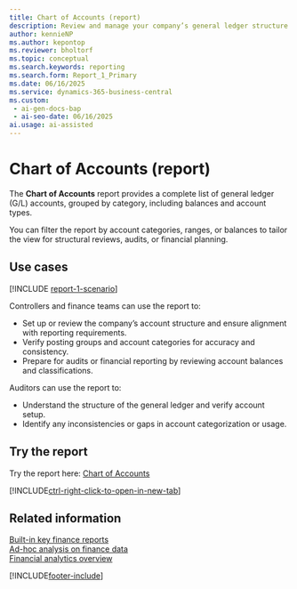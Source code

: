 ```yaml
---
title: Chart of Accounts (report)
description: Review and manage your company’s general ledger structure by listing all G/L accounts with their types, balances, and categories.
author: kennieNP
ms.author: kepontop
ms.reviewer: bholtorf
ms.topic: conceptual
ms.search.keywords: reporting
ms.search.form: Report_1_Primary
ms.date: 06/16/2025
ms.service: dynamics-365-business-central
ms.custom:
 - ai-gen-docs-bap
 - ai-seo-date: 06/16/2025
ai.usage: ai-assisted
---
```


# Chart of Accounts (report)

The **Chart of Accounts** report provides a complete list of general ledger (G/L) accounts, grouped by category, including balances and account types.

You can filter the report by account categories, ranges, or balances to tailor the view for structural reviews, audits, or financial planning.

## Use cases

[!INCLUDE [report-1-scenario](../includes/report-1-scenario-include.md)]

Controllers and finance teams can use the report to:

* Set up or review the company’s account structure and ensure alignment with reporting requirements.
* Verify posting groups and account categories for accuracy and consistency.
* Prepare for audits or financial reporting by reviewing account balances and classifications.

Auditors can use the report to:

* Understand the structure of the general ledger and verify account setup.
* Identify any inconsistencies or gaps in account categorization or usage.

## Try the report

Try the report here: [Chart of Accounts](https://businesscentral.dynamics.com?report=1)

[!INCLUDE[ctrl-right-click-to-open-in-new-tab](../includes/ctrl-right-click-to-open-in-new-tab.md)]

## Related information

[Built-in key finance reports](../finance-reports.md)  
[Ad-hoc analysis on finance data](../ad-hoc-analysis-finance.md)  
[Financial analytics overview](../bi.md)  

[!INCLUDE[footer-include](../includes/footer-banner.md)]
